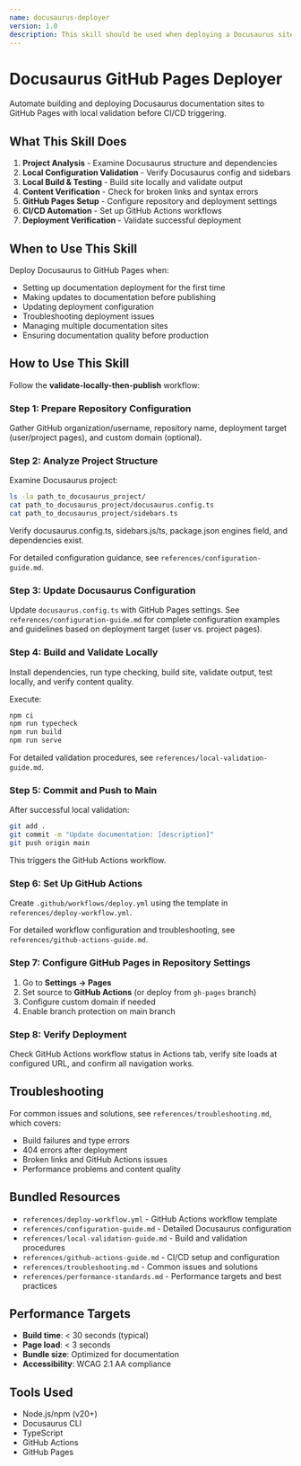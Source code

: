 ```yaml
---
name: docusaurus-deployer
version: 1.0
description: This skill should be used when deploying a Docusaurus site to GitHub Pages. It automates the configuration, building, and deployment process, handling GitHub Pages setup, environment configuration, and CI/CD automation. Includes local validation before GitHub Actions triggering.
---
```


# Docusaurus GitHub Pages Deployer

Automate building and deploying Docusaurus documentation sites to GitHub Pages with local validation before CI/CD triggering.

## What This Skill Does

1. **Project Analysis** - Examine Docusaurus structure and dependencies
2. **Local Configuration Validation** - Verify Docusaurus config and sidebars
3. **Local Build & Testing** - Build site locally and validate output
4. **Content Verification** - Check for broken links and syntax errors
5. **GitHub Pages Setup** - Configure repository and deployment settings
6. **CI/CD Automation** - Set up GitHub Actions workflows
7. **Deployment Verification** - Validate successful deployment

## When to Use This Skill

Deploy Docusaurus to GitHub Pages when:
- Setting up documentation deployment for the first time
- Making updates to documentation before publishing
- Updating deployment configuration
- Troubleshooting deployment issues
- Managing multiple documentation sites
- Ensuring documentation quality before production

## How to Use This Skill

Follow the **validate-locally-then-publish** workflow:

### Step 1: Prepare Repository Configuration
Gather GitHub organization/username, repository name, deployment target (user/project pages), and custom domain (optional).

### Step 2: Analyze Project Structure
Examine Docusaurus project:
```bash
ls -la path_to_docusaurus_project/
cat path_to_docusaurus_project/docusaurus.config.ts
cat path_to_docusaurus_project/sidebars.ts
```

Verify docusaurus.config.ts, sidebars.js/ts, package.json engines field, and dependencies exist.

For detailed configuration guidance, see `references/configuration-guide.md`.

### Step 3: Update Docusaurus Configuration
Update `docusaurus.config.ts` with GitHub Pages settings. See `references/configuration-guide.md` for complete configuration examples and guidelines based on deployment target (user vs. project pages).

### Step 4: Build and Validate Locally
Install dependencies, run type checking, build site, validate output, test locally, and verify content quality.

Execute:
```bash
npm ci
npm run typecheck
npm run build
npm run serve
```

For detailed validation procedures, see `references/local-validation-guide.md`.

### Step 5: Commit and Push to Main
After successful local validation:
```bash
git add .
git commit -m "Update documentation: [description]"
git push origin main
```

This triggers the GitHub Actions workflow.

### Step 6: Set Up GitHub Actions
Create `.github/workflows/deploy.yml` using the template in `references/deploy-workflow.yml`.

For detailed workflow configuration and troubleshooting, see `references/github-actions-guide.md`.

### Step 7: Configure GitHub Pages in Repository Settings
1. Go to **Settings → Pages**
2. Set source to **GitHub Actions** (or deploy from `gh-pages` branch)
3. Configure custom domain if needed
4. Enable branch protection on main branch

### Step 8: Verify Deployment
Check GitHub Actions workflow status in Actions tab, verify site loads at configured URL, and confirm all navigation works.

## Troubleshooting

For common issues and solutions, see `references/troubleshooting.md`, which covers:
- Build failures and type errors
- 404 errors after deployment
- Broken links and GitHub Actions issues
- Performance problems and content quality

## Bundled Resources

- `references/deploy-workflow.yml` - GitHub Actions workflow template
- `references/configuration-guide.md` - Detailed Docusaurus configuration
- `references/local-validation-guide.md` - Build and validation procedures
- `references/github-actions-guide.md` - CI/CD setup and configuration
- `references/troubleshooting.md` - Common issues and solutions
- `references/performance-standards.md` - Performance targets and best practices

## Performance Targets

- **Build time**: < 30 seconds (typical)
- **Page load**: < 3 seconds
- **Bundle size**: Optimized for documentation
- **Accessibility**: WCAG 2.1 AA compliance

## Tools Used

- Node.js/npm (v20+)
- Docusaurus CLI
- TypeScript
- GitHub Actions
- GitHub Pages
